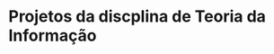 **Projetos da discplina de Teoria da Informação**
=================================================
